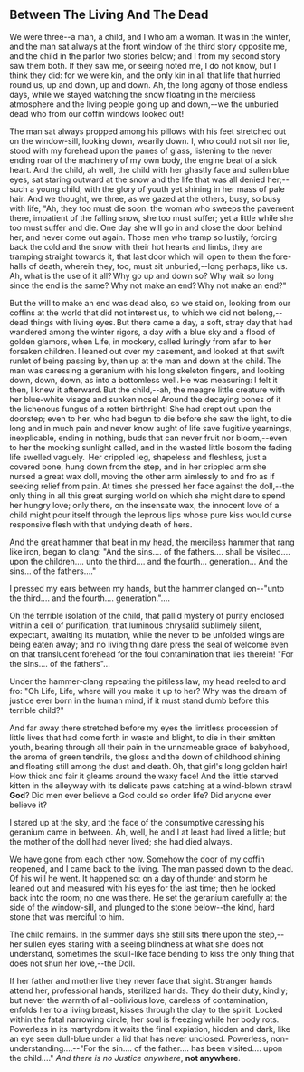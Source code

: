 ## Between The Living And The Dead

We were three--a man, a child, and I who am a woman.
It was in the winter, and the man sat always at the front 
window of the third story opposite me, and the child in 
the parlor two stories below; and I from my second 
story saw them both. If they saw me, or seeing noted 
me, I do not know, but I think they did: for we were 
kin, and the only kin in all that life that hurried round 
us, up and down, up and down. Ah, the long agony of 
those endless days, while we stayed watching the snow 
floating in the merciless atmosphere and the living 
people going up and down,--we the unburied dead who 
from our coffin windows looked out!

The man sat always propped among his pillows with 
his feet stretched out on the window-sill, looking down, 
wearily down. I, who could not sit nor lie, stood with my 
forehead upon the panes of glass, listening to the never 
ending roar of the machinery of my own body, the engine 
beat of a sick heart. And the child, ah well, the child 
with her ghastly face and sullen blue eyes, sat staring
outward at the snow and the life that was all denied her;--such 
a young child, with the glory of youth yet shining 
in her mass of pale hair. And we thought, we three, as 
we gazed at the others, busy, so busy with life, "Ah, they 
too must die soon. the woman who sweeps the pavement 
there, impatient of the falling snow, she too must 
suffer; yet a little while she too must suffer and die. One 
day she will go in and close the door behind her, and 
never come out again. Those men who tramp so lustily, 
forcing back the cold and the snow with their hot hearts 
and limbs, they are tramping straight towards it, that 
last door which will open to them the fore-halls of death, 
wherein they, too, must sit unburied,--long perhaps, like 
us. Ah, what is the use of it all? Why go up and down 
so? Why wait so long since the end is the same? Why 
not make an end? Why not make an end?"

But the will to make an end was dead also, so we 
staid on, looking from our coffins at the world 
that did not interest us, to which we did not belong,--dead 
things with living eyes. But there came a day, a 
soft, stray day that had wandered among the winter 
rigors, a day with a blue sky and a flood of golden glamors, 
when Life, in mockery, called luringly from afar to 
her forsaken children. I leaned out over my casement, 
and looked at that swift runlet of being passing by, then 
up at the man and down at the child. The man was caressing 
a geranium with his long skeleton fingers, and looking 
down, down, down, as into a bottomless well. He 
was measuring: I felt it then, I knew it afterward. But 
the child,--ah, the meagre little creature with her blue-white 
visage and sunken nose! Around the decaying 
bones of it the lichenous fungus of a rotten birthright!
She had crept out upon the doorstep; even to her, who 
had begun to die before she saw the light, to die long and 
in much pain and never know aught of life save fugitive 
yearnings, inexplicable, ending in nothing, buds that can 
never fruit nor bloom,--even to her the mocking sunlight 
called, and in the wasted little bosom the fading life 
swelled vaguely.  Her crippled leg, shapeless and fleshless, 
just a covered bone, hung down from the step, and 
in her crippled arm she nursed a great wax doll, moving 
the other arm aimlessly to and fro as if seeking relief from 
pain. At times she pressed her face against the doll,--the 
only thing in all this great surging world on which 
she might dare to spend her hungry love; only there, on 
the insensate wax, the innocent love of a child might pour 
itself through the leprous lips whose pure kiss would 
curse responsive flesh with that undying death of hers. 

And the great hammer that beat in my head, the merciless 
hammer that rang like iron, began to clang: "And 
the sins.... of the fathers.... shall be visited.... 
upon the children.... unto the third.... and the fourth...
generation... And the sins... of the fathers...."   

I pressed my ears between my hands, but the hammer 
clanged on--"unto the third.... and the fourth.... 
generation."....

Oh the terrible isolation of the child, that pallid mystery 
of purity enclosed within a cell of purification, that 
luminous chrysalid sublimely silent, expectant, awaiting 
its mutation, while the never to be unfolded wings are 
being eaten away; and no living thing dare press the seal 
of welcome even on that translucent forehead for the 
foul contamination that lies therein! "For the sins.... of the fathers"...

Under the hammer-clang repeating the pitiless law, my 
head reeled to and fro: "Oh Life, Life, where will you 
make it up to her? Why was the dream of justice ever 
born in the human mind, if it must stand dumb before 
this terrible child?"

And far away there stretched before my eyes the limitless 
procession of little lives that had come forth in waste 
and blight, to die in their smitten youth, bearing through 
all their pain in the unnameable grace of babyhood, the 
aroma of green tendrils, the gloss and the down of 
childhood shining and floating still among the dust and 
death. Oh, that girl's long golden hair! How thick 
and fair it gleams around the waxy face! And the little 
starved kitten in the alleyway with its delicate paws 
catching at a wind-blown straw! **God**? Did men ever 
believe a God could so order life? Did anyone ever believe it?

I stared up at the sky, and the face of the consumptive 
caressing his geranium came in between. Ah, well, he 
and I at least had lived a little; but the mother of the 
doll had never lived; she had died always.

We have gone from each other now. Somehow the 
door of my coffin reopened, and I came back to the living. 
The man passed down to the dead. Of his will he 
went. It happened so: on a day of thunder and storm 
he leaned out and measured with his eyes for the last 
time; then he looked back into the room; no one was 
there. He set the geranium carefully at the side of the 
window-sill, and plunged to the stone below--the kind, 
hard stone that was merciful to him.

The child remains. In the summer days she still sits 
there upon the step,--her sullen eyes staring with a seeing 
blindness at what she does not understand, sometimes the 
skull-like face bending to kiss the only thing that does 
not shun her love,--the Doll.

If her father and mother live they never face that 
sight. Stranger hands attend her, professional hands, 
sterilized hands. They do their duty, kindly; but never 
the warmth of all-oblivious love, careless of contamination, 
enfolds her to a living breast, kisses through the clay 
to the spirit. Locked within the fatal narrowing circle, 
her soul is freezing while her body rots. Powerless in its 
martyrdom it waits the final expiation, hidden and dark, 
like an eye seen dull-blue under a lid that has never unclosed. 
Powerless, non-understanding....--"For the 
sin.... of the father.... has been visited.... upon 
the child...." *And there is no Justice anywhere*, **not anywhere**.

